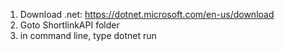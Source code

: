 1. Download .net: https://dotnet.microsoft.com/en-us/download
2. Goto ShortlinkAPI folder
3. in command line, type dotnet run
